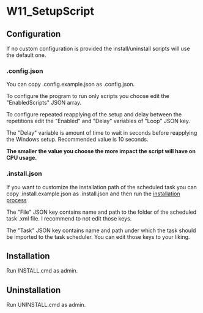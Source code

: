 # W11_SetupScript

## Configuration
If no custom configuration is provided the install/uninstall scripts will use the default one.

### .config.json
You can copy .config.example.json as .config.json.

To configure the program to run only scripts you choose edit the "EnabledScripts" JSON array.

To configure repeated reapplying of the setup and delay between the repetitions edit the "Enabled" and "Delay" variables of "Loop" JSON key.

The "Delay" variable is amount of time to wait in seconds before reapplying the Windows setup. Recommended value is 10 seconds.

**The smaller the value you choose the more impact the script will have on CPU usage.**

### .install.json
If you want to customize the installation path of the scheduled task you can copy .install.example.json as .install.json and then run the [installation process](#Installation)

The "File" JSON key contains name and path to the folder of the scheduled task .xml file. I recommend to not edit those keys.

The "Task" JSON key contains name and path under which the task should be imported to the task scheduler. You can edit those keys to your liking.

## Installation
Run INSTALL.cmd as admin.

## Uninstallation
Run UNINSTALL.cmd as admin.
